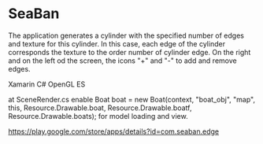 # SeaBan
The application generates a cylinder with the specified number of edges and texture for this cylinder.
In this case, each edge of the cylinder corresponds the texture to the order number of cylinder edge. 
On the right and on the left od the screen, the icons "+" and "-" to add and remove edges.

Xamarin C# OpenGL ES

at SceneRender.cs enable Boat boat = new Boat(context, "boat_obj", "map", this, Resource.Drawable.boat, Resource.Drawable.boatf, Resource.Drawable.boats);
for model loading and view.

https://play.google.com/store/apps/details?id=com.seaban.edge

